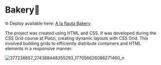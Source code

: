 # Bakery🍞

🌐 Deploy available here: <a href="https://mperezm12.github.io/bakery-page-css-grid/" rel="nofollow">A la flauta Bakery</a>

The project was created using HTML and CSS. 
It was developed during the CSS Grid course at Platzi, creating dynamic layouts with CSS Grid. 
This involved building grids to efficiently distribute containers and HTML elements in a responsive manner.

![377238657_274388448355293_177056626086271460_n](https://github.com/MPerezM12/bakery-page-css-grid/assets/119963378/5a6be249-6501-402c-aa5c-8ea2b3c71d7f)
